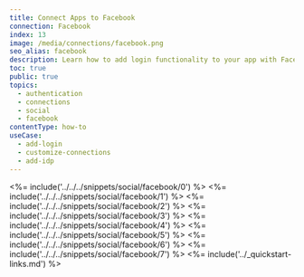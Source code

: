 ```yaml
---
title: Connect Apps to Facebook
connection: Facebook
index: 13
image: /media/connections/facebook.png
seo_alias: facebook
description: Learn how to add login functionality to your app with Facebook. You will need to generate keys, copy these into your Auth0 settings, and enable the connection.
toc: true
public: true
topics:
  - authentication
  - connections
  - social
  - facebook
contentType: how-to
useCase:
  - add-login
  - customize-connections
  - add-idp
---
```

<%= include('../../../snippets/social/facebook/0') %> 
<%= include('../../../snippets/social/facebook/1') %> 
<%= include('../../../snippets/social/facebook/2') %> 
<%= include('../../../snippets/social/facebook/3') %> 
<%= include('../../../snippets/social/facebook/4') %> 
<%= include('../../../snippets/social/facebook/5') %> 
<%= include('../../../snippets/social/facebook/6') %> 
<%= include('../../../snippets/social/facebook/7') %> 
<%= include('../_quickstart-links.md') %>

